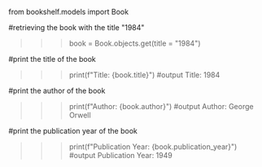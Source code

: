 from bookshelf.models import Book

#retrieving the book with the title "1984"
>>> book = Book.objects.get(title = "1984")

#print the title of the book
>>> print(f"Title: {book.title}")
#output
Title: 1984

#print the author of the book
>>> print(f"Author: {book.author}")
#output
Author: George Orwell

#print the publication year of the book
>>> print(f"Publication Year: {book.publication_year}")
#output
Publication Year: 1949
